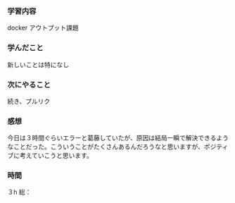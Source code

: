 ### 学習内容
docker アウトプット課題
### 学んだこと
新しいことは特になし
### 次にやること
続き、プルリク
### 感想
今日は３時間ぐらいエラーと葛藤していたが、原因は結局一瞬で解決できるようなことだった。こういうことがたくさんあるんだろうなと思いますが、ポジティブに考えていこうと思います。
### 時間
３h
総：
